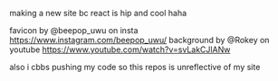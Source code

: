 making a new site bc react is hip and cool haha

favicon by @beepop_uwu on insta https://www.instagram.com/beepop_uwu/
background by @Rokey on youtube https://www.youtube.com/watch?v=svLakCJlANw

also i cbbs pushing my code so this repos is unreflective of my site
